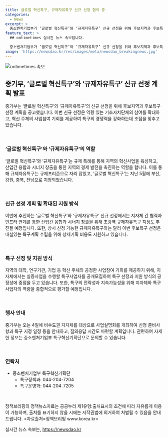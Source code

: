 ```yaml
---
title: 글로벌 혁신특구, 규제자유특구 신규 선정 협의 중
categories:
  - News
excerpt: >
  중소벤처기업부가 ‘글로벌 혁신특구’와 ‘규제자유특구’ 신규 선정을 위해 후보지역과 후보특구 선정 계획을 공고했다. 이번 신규 선정에서는 역량 있는 기초자치단체의 참여를 확대하고, 공정한 사업참여 기회를 제공하여 특구의 경쟁력을 강화하며, 협력과 융합을 통한 산업간 시너지 창출을 추진할 예정이다. 관련 법령에 따라 검토와 심의를 거친 후 특구위원회의 심의와 의결을 통해 최종 선정될 예정이다. 중소벤처기업부는 사업설명회를 통해 신청 준비사항과 특구 지정 일정을 안내할 예정이다.
feature_text: >
  ## ontimetimes 실시간 뉴스 속보입니다.

  중소벤처기업부가 ‘글로벌 혁신특구’와 ‘규제자유특구’ 신규 선정을 위해 후보지역과 후보특구 선정 계획을 공고했다. 이번 신규 선정에서는 역량 있는 기초자치단체의 참여를 확대하고, 공정한 사업참여 기회를 제공하여 특구의 경쟁력을 강화하며, 협력과 융합을 통한 산업간 시너지 창출을 추진할 예정이다. 관련 법령에 따라 검토와 심의를 거친 후 특구위원회의 심의와 의결을 통해 최종 선정될 예정이다. 중소벤처기업부는 사업설명회를 통해 신청 준비사항과 특구 지정 일정을 안내할 예정이다.
image: 'https://newsdao.kr/res/images/meta/newsdao_breakingnews.jpg'
---
```


<p><img src="https://newsdao.kr/res/images/meta/newsdao_breakingnews.jpg" alt="ontimetimes 속보" /></p>

<h2 data-ke-size="size26">중기부, ‘글로벌 혁신특구’와 ‘규제자유특구’ 신규 선정 계획 발표</h2>

<p>중기부는 ‘글로벌 혁신특구’와 ‘규제자유특구’의 신규 선정을 위해 후보지역과 후보특구 선정 계획을 공고했습니다. 이번 신규 선정은 역량 있는 기초자치단체의 참여를 확대하고, 혁신 주체의 사업참여 기회를 제공하여 특구의 경쟁력을 강화하는데 초점을 맞추고 있습니다.</p>

<p data-ke-size="size16">&nbsp;</p>

<h3 data-ke-size="size24">‘글로벌 혁신특구’와 ‘규제자유특구’의 역할</h3>

<p>‘글로벌 혁신특구’와 ‘규제자유특구’는 규제 특례를 통해 지역의 혁신사업을 육성하고, 산업간 융합과 시너지 창출을 통한 지역의 경제 발전을 촉진하는 역할을 합니다. 이를 통해 규제자유특구는 규제프리존으로 자리 잡았고, ‘글로벌 혁신특구’는 지난 5월에 부산, 강원, 충북, 전남으로 지정되었습니다.</p>

<p data-ke-size="size16">&nbsp;</p>

<h3 data-ke-size="size24">신규 선정 계획 및 확대된 지원 방식</h3>

<p>이번에 추진하는 ‘글로벌 혁신특구’와 ‘규제자유특구’ 신규 선정에서는 지자체 간 협력과 인프라 연계를 통한 산업간 융합과 시너지 창출을 위해 초광역 규제자유특구 지정도 추진될 예정입니다. 또한, 상시 신청 가능한 규제자유특구와는 달리 이번 후보특구 선정은 내실있는 특구계획 수립을 위해 상세기획 비용도 지원하고 있습니다.</p>

<p data-ke-size="size16">&nbsp;</p>

<h3 data-ke-size="size24">특구 선정 및 지원 방식</h3>

<p>지역의 대학, 연구기관, 기업 등 혁신 주체의 공정한 사업참여 기회를 제공하기 위해, 지자체에서는 실증사업을 수행할 특구사업자를 공개모집하여 특구 선정과 지원 방식의 공정성에 중점을 두고 있습니다. 또한, 특구의 전략성과 지속가능성을 위해 지자체와 특구사업자의 역량을 종합적으로 평가할 예정입니다.</p>

<p data-ke-size="size16">&nbsp;</p>

<h3 data-ke-size="size24">행사 안내</h3>

<p>중기부는 오는 4일에 비수도권 지자체를 대상으로 사업설명회를 개최하여 신청 준비사항과 특구 지정 일정 등을 안내하고, 질의응답 시간도 마련할 계획입니다. 관련하여 자세한 정보는 중소벤처기업부 특구혁신기획단으로 문의할 수 있습니다.</p>

<p data-ke-size="size16">&nbsp;</p>

<h3 data-ke-size="size24">연락처</h3>

<ul>
<li>중소벤처기업부 특구혁신기획단
<ul>
<li>특구정책과: 044-204-7204</li>
<li>특구운영과: 044-204-7205</li>
</ul></li>
</ul>

<p data-ke-size="size16">&nbsp;</p>

<p>정책브리핑의 정책뉴스자료는 공공누리 제1유형:출처표시의 조건에 따라 자유롭게 이용이 가능하며, 출처를 표기하지 않을 시에는 저작권법에 의거하여 처벌될 수 있음을 안내 드립니다. &lt;자료출처=정책브리핑 www.korea.kr></p>
실시간 뉴스 속보는, <a href="https://newsdao.kr" rel="dofollow">https://newsdao.kr</a>


